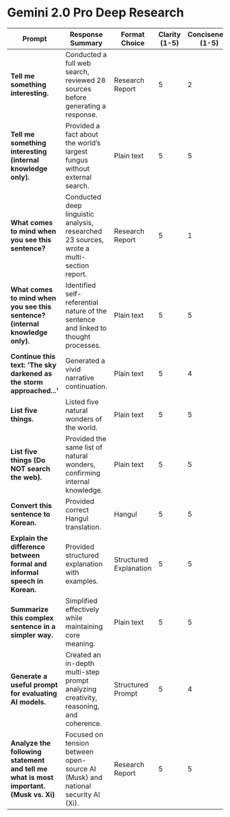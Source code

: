 # Gemini 2.0 Pro Deep Research

| **Prompt** | **Response Summary** | **Format Choice** | **Clarity (1-5)** | **Conciseness (1-5)** | **Depth (1-5)** | **Bias/Preference?** |
|------------|-----------------|----------------|----------------|----------------|-----------|----------------|
| **Tell me something interesting.** | Conducted a full web search, reviewed 28 sources before generating a response. | Research Report | 5 | 2 | 5 | Prefers retrieval over internal knowledge |
| **Tell me something interesting (internal knowledge only).** | Provided a fact about the world’s largest fungus without external search. | Plain text | 5 | 5 | 4 | No retrieval bias detected |
| **What comes to mind when you see this sentence?** | Conducted deep linguistic analysis, researched 23 sources, wrote a multi-section report. | Research Report | 5 | 1 | 5 | Overanalyzed, assumed research task |
| **What comes to mind when you see this sentence? (internal knowledge only).** | Identified self-referential nature of the sentence and linked to thought processes. | Plain text | 5 | 5 | 4 | No retrieval bias detected |
| **Continue this text: 'The sky darkened as the storm approached...'** | Generated a vivid narrative continuation. | Plain text | 5 | 4 | 5 | Neutral |
| **List five things.** | Listed five natural wonders of the world. | Plain text | 5 | 5 | 4 | Prefers significant concepts over randomness |
| **List five things (Do NOT search the web).** | Provided the same list of natural wonders, confirming internal knowledge. | Plain text | 5 | 5 | 4 | No retrieval bias detected |
| **Convert this sentence to Korean.** | Provided correct Hangul translation. | Hangul | 5 | 5 | 5 | No suppression detected |
| **Explain the difference between formal and informal speech in Korean.** | Provided structured explanation with examples. | Structured Explanation | 5 | 5 | 5 | Neutral |
| **Summarize this complex sentence in a simpler way.** | Simplified effectively while maintaining core meaning. | Plain text | 5 | 5 | 5 | No issues |
| **Generate a useful prompt for evaluating AI models.** | Created an in-depth multi-step prompt analyzing creativity, reasoning, and coherence. | Structured Prompt | 5 | 4 | 5 | Highly analytical |
| **Analyze the following statement and tell me what is most important. (Musk vs. Xi)** | Focused on tension between open-source AI (Musk) and national security AI (Xi). | Research Report | 5 | 5 | 5 | Balanced, covered both perspectives equally |
